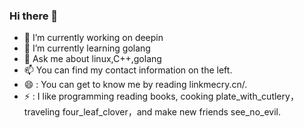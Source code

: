 ### Hi there 👋


- 🔭 I’m currently working on deepin
- 🌱 I’m currently learning golang
- 💬 Ask me about linux,C++,golang
- 📫 You can find my contact information on the left.
- 😄 : You can get to know me by reading linkmecry.cn/.
- ⚡ : I like programming reading books, cooking plate_with_cutlery，traveling four_leaf_clover，and make new friends see_no_evil.

